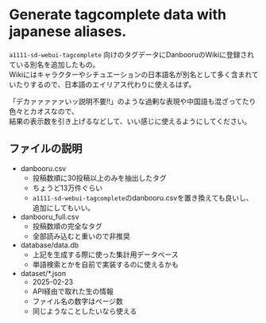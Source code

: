 # Generate tagcomplete data with japanese aliases.

`a1111-sd-webui-tagcomplete` 向けのタグデータにDanbooruのWikiに登録されている別名を追加したもの。  
Wikiにはキャラクターやシチュエーションの日本語名が別名として多く含まれていたりするので、日本語のエイリアス代わりに使えるはず。

「デカァァァァァいッ説明不要!!」のような過剰な表現や中国語も混ざってたり色々とカオスなので、  
結果の表示数を引き上げるなどして、いい感じに使えるようにしてください。

## ファイルの説明

- danbooru.csv
  - 投稿数順に30投稿以上のみを抽出したタグ
  - ちょうど13万件ぐらい
  - `a1111-sd-webui-tagcomplete`のdanbooru.csvを置き換えても良いし、追加にしてもいい。
- danbooru_full.csv
  - 投稿数順の完全なタグ
  - 全部読み込むと重いので非推奨
- database/data.db
  - 上記を生成する際に使った集計用データベース
  - 単語検索とかを自前で実装するのに使えるかも
- dataset/*.json
  - 2025-02-23
  - API経由で取れた生の情報
  - ファイル名の数字はページ数
  - 同じようなことしたいなら使える
